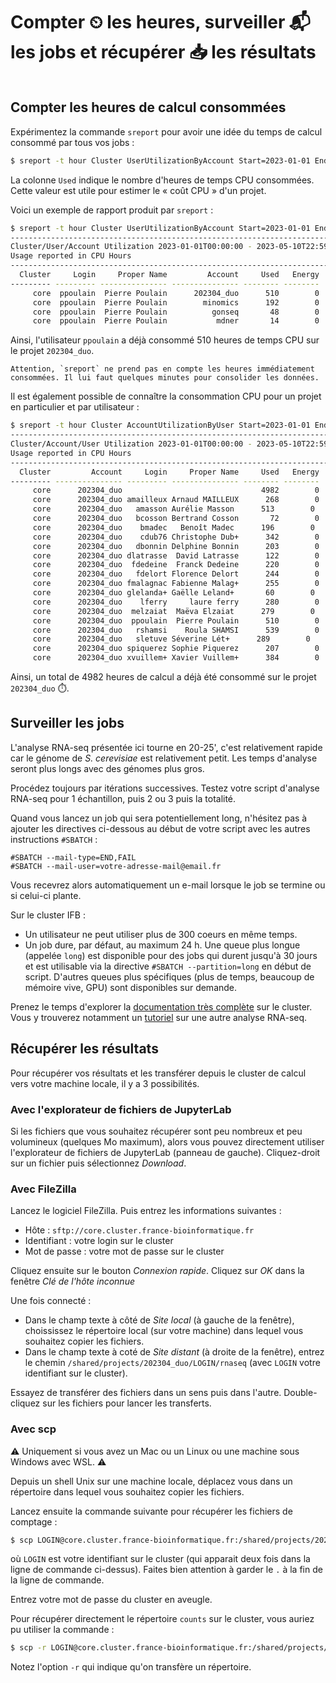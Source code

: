 # Compter ⏲ les heures, surveiller 📬 les jobs et récupérer 📥 les résultats

```{contents}
```

## Compter les heures de calcul consommées

Expérimentez la commande `sreport` pour avoir une idée du temps de calcul consommé par tous vos jobs :

```bash
$ sreport -t hour Cluster UserUtilizationByAccount Start=2023-01-01 End=$(date --iso-8601)T23:59:59 Users=$USER
```

La colonne `Used` indique le nombre d'heures de temps CPU consommées. Cette valeur est utile pour estimer le « coût CPU » d'un projet.

Voici un exemple de rapport produit par `sreport` :

```bash
$ sreport -t hour Cluster UserUtilizationByAccount Start=2023-01-01 End=$(date --iso-8601)T23:59:59 Users=$USER
--------------------------------------------------------------------------------
Cluster/User/Account Utilization 2023-01-01T00:00:00 - 2023-05-10T22:59:59 (11224800 secs)
Usage reported in CPU Hours
--------------------------------------------------------------------------------
  Cluster     Login     Proper Name         Account     Used   Energy 
--------- --------- --------------- --------------- -------- -------- 
     core  ppoulain  Pierre Poulain      202304_duo      510        0 
     core  ppoulain  Pierre Poulain        minomics      192        0 
     core  ppoulain  Pierre Poulain          gonseq       48        0 
     core  ppoulain  Pierre Poulain           mdner       14        0 
```

Ainsi, l'utilisateur `ppoulain` a déjà consommé 510 heures de temps CPU sur le projet `202304_duo`.

```{warning}
Attention, `sreport` ne prend pas en compte les heures immédiatement consommées. Il lui faut quelques minutes pour consolider les données.
```

Il est également possible de connaître la consommation CPU pour un projet en particulier et par utilisateur :

```bash
$ sreport -t hour Cluster AccountUtilizationByUser Start=2023-01-01 End=$(date --iso-8601)T23:59:59 Accounts=202304_duo
--------------------------------------------------------------------------------
Cluster/Account/User Utilization 2023-01-01T00:00:00 - 2023-05-10T22:59:59 (11224800 secs)
Usage reported in CPU Hours
--------------------------------------------------------------------------------
  Cluster         Account     Login     Proper Name     Used   Energy 
--------- --------------- --------- --------------- -------- -------- 
     core      202304_duo                               4982        0 
     core      202304_duo amailleux Arnaud MAILLEUX      268        0 
     core      202304_duo   amasson Aurélie Masson      513        0 
     core      202304_duo   bcosson Bertrand Cosson       72        0 
     core      202304_duo    bmadec   Benoît Madec      196        0 
     core      202304_duo    cdub76 Christophe Dub+      342        0 
     core      202304_duo   dbonnin Delphine Bonnin      203        0 
     core      202304_duo dlatrasse  David Latrasse      122        0 
     core      202304_duo  fdedeine  Franck Dedeine      220        0 
     core      202304_duo   fdelort Florence Delort      244        0 
     core      202304_duo fmalagnac Fabienne Malag+      255        0 
     core      202304_duo glelanda+ Gaëlle Leland+       60        0 
     core      202304_duo    lferry     laure ferry      280        0 
     core      202304_duo  melzaiat  Maëva Elzaiat      279        0 
     core      202304_duo  ppoulain  Pierre Poulain      510        0 
     core      202304_duo   rshamsi    Roula SHAMSI      539        0 
     core      202304_duo   sletuve Séverine Lét+      289        0 
     core      202304_duo spiquerez Sophie Piquerez      207        0 
     core      202304_duo xvuillem+ Xavier Vuillem+      384        0 
```

Ainsi, un total de 4982 heures de calcul a déjà été consommé sur le projet `202304_duo` ⏱️.


## Surveiller les jobs

L'analyse RNA-seq présentée ici tourne en 20-25', c'est relativement rapide car le génome de *S. cerevisiae* est relativement petit. Les temps d'analyse seront plus longs avec des génomes plus gros.

Procédez toujours par itérations successives. Testez votre script d'analyse RNA-seq pour 1 échantillon, puis 2 ou 3 puis la totalité.

Quand vous lancez un job qui sera potentiellement long, n'hésitez pas à ajouter les directives ci-dessous au début de votre script avec les autres instructions `#SBATCH` :

```
#SBATCH --mail-type=END,FAIL
#SBATCH --mail-user=votre-adresse-mail@email.fr
```

Vous recevrez alors automatiquement un e-mail lorsque le job se termine ou si celui-ci plante.

Sur le cluster IFB :

- Un utilisateur ne peut utiliser plus de 300 coeurs en même temps.
- Un job dure, par défaut, au maximum 24 h. Une queue plus longue (appelée `long`) est disponible pour des jobs qui durent jusqu'à 30 jours et est utilisable via la directive `#SBATCH --partition=long` en début de script. D'autres queues plus spécifiques (plus de temps, beaucoup de mémoire vive, GPU) sont disponibles sur demande.

Prenez le temps d'explorer la [documentation très complète](https://ifb-elixirfr.gitlab.io/cluster/doc/) sur le cluster. Vous y trouverez notamment un [tutoriel](https://ifb-elixirfr.gitlab.io/cluster/doc/tutorials/analysis_slurm/) sur une autre analyse RNA-seq.


## Récupérer les résultats

Pour récupérer vos résultats et les transférer depuis le cluster de calcul vers votre machine locale, il y a 3 possibilités.

### Avec l'explorateur de fichiers de JupyterLab

Si les fichiers que vous souhaitez récupérer sont peu nombreux et peu volumineux (quelques Mo maximum), alors vous pouvez directement utiliser l'explorateur de fichiers de JupyterLab (panneau de gauche). Cliquez-droit sur un fichier puis sélectionnez *Download*.


### Avec FileZilla

Lancez le logiciel FileZilla. Puis entrez les informations suivantes :

- Hôte : `sftp://core.cluster.france-bioinformatique.fr`
- Identifiant : votre login sur le cluster
- Mot de passe : votre mot de passe sur le cluster

Cliquez ensuite sur le bouton *Connexion rapide*. Cliquez sur *OK* dans la fenêtre *Clé de l'hôte inconnue*

Une fois connecté :

- Dans le champ texte à côté de *Site local* (à gauche de la fenêtre), choississez le répertoire local (sur votre machine) dans lequel vous souhaitez copier les fichiers.
- Dans le champ texte à coté de *Site distant* (à droite de la fenêtre), entrez le chemin `/shared/projects/202304_duo/LOGIN/rnaseq` (avec `LOGIN` votre identifiant sur le cluster).

Essayez de transférer des fichiers dans un sens puis dans l'autre. Double-cliquez sur les fichiers pour lancer les transferts.

### Avec scp

⚠ Uniquement si vous avez un Mac ou un Linux ou une machine sous Windows avec WSL. ⚠

Depuis un shell Unix sur une machine locale, déplacez vous dans un répertoire dans lequel vous souhaitez copier les fichiers.

Lancez ensuite la commande suivante pour récupérer les fichiers de comptage :

```bash
$ scp LOGIN@core.cluster.france-bioinformatique.fr:/shared/projects/202304_duo/LOGIN/rnaseq/counts/genes.count_table .
```

où `LOGIN` est votre identifiant sur le cluster (qui apparait deux fois dans la ligne de commande ci-dessus). Faites bien attention à garder le `.` à la fin de la ligne de commande.

Entrez votre mot de passe du cluster en aveugle.

Pour récupérer directement le répertoire `counts` sur le cluster, vous auriez pu utiliser la commande :

```bash
$ scp -r LOGIN@core.cluster.france-bioinformatique.fr:/shared/projects/202304_duo/LOGIN/rnaseq/counts .
```

Notez l'option `-r` qui indique qu'on transfère un répertoire.
